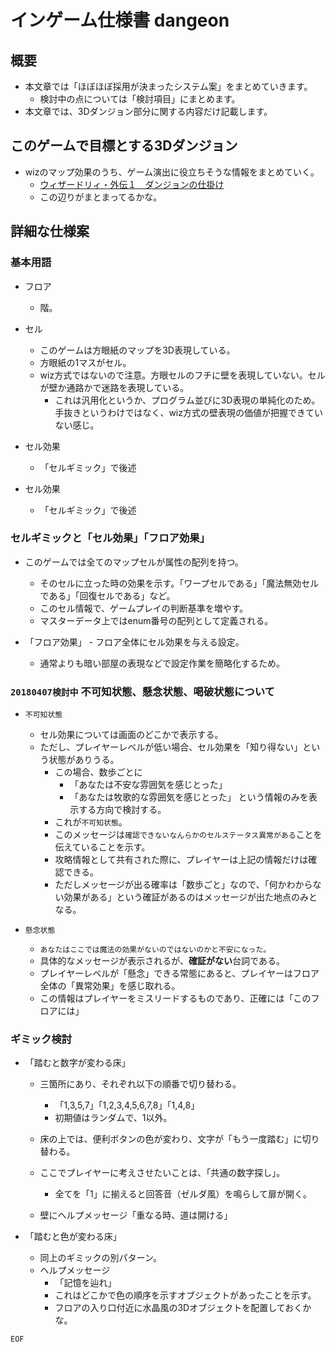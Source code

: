 # インゲーム仕様書 dangeon

## 概要

- 本文章では「ほぼほぼ採用が決まったシステム案」をまとめていきます。
	- 検討中の点については「検討項目」にまとめます。
- 本文章では、3Dダンジョン部分に関する内容だけ記載します。


## このゲームで目標とする3Dダンジョン

- wizのマップ効果のうち、ゲーム演出に役立ちそうな情報をまとめていく。
	- [ウィザードリィ・外伝１　ダンジョンの仕掛け](http://outdoor.geocities.jp/twnfh640/wizgaiden1.trap.html)
	- この辺りがまとまってるかな。



## 詳細な仕様案

### 基本用語

- フロア
	- 階。

- セル
	- このゲームは方眼紙のマップを3D表現している。
	- 方眼紙の1マスがセル。
	- wiz方式ではないので注意。方眼セルのフチに壁を表現していない。セルが壁か通路かで迷路を表現している。
		- これは汎用化というか、プログラム並びに3D表現の単純化のため。手抜きというわけではなく、wiz方式の壁表現の価値が把握できていない感じ。


- セル効果
	- 「セルギミック」で後述

- セル効果
	- 「セルギミック」で後述


### セルギミックと「セル効果」「フロア効果」

- このゲームでは全てのマップセルが属性の配列を持つ。
	- そのセルに立った時の効果を示す。「ワープセルである」「魔法無効セルである」「回復セルである」など。
	- このセル情報で、ゲームプレイの判断基準を増やす。
	- マスターデータ上ではenum番号の配列として定義される。

- 「フロア効果」 - フロア全体にセル効果を与える設定。
	- 通常よりも暗い部屋の表現などで設定作業を簡略化するため。


### `20180407検討中` 不可知状態、懸念状態、喝破状態について

- `不可知状態`
	- セル効果については画面のどこかで表示する。
	- ただし、プレイヤーレベルが低い場合、セル効果を「知り得ない」という状態がありうる。
		- この場合、数歩ごとに
			- 「あなたは不安な雰囲気を感じとった」
			- 「あなたは牧歌的な雰囲気を感じとった」
			という情報のみを表示する方向で検討する。
		- これが`不可知状態`。
		- このメッセージは`確認できないなんらかのセルステータス異常がある`ことを伝えていることを示す。
		- 攻略情報として共有された際に、プレイヤーは上記の情報だけは確認できる。
		- ただしメッセージが出る確率は「数歩ごと」なので、「何かわからない効果がある」という確証があるのはメッセージが出た地点のみとなる。

- `懸念状態`
	- `あなたはここでは魔法の効果がないのではないのかと不安になった。`
	- 具体的なメッセージが表示されるが、**確証がない**台詞である。
	- プレイヤーレベルが「懸念」できる常態にあると、プレイヤーはフロア全体の「異常効果」を感じ取れる。
	- この情報はプレイヤーをミスリードするものであり、正確には「このフロアには」


### ギミック検討

- 「踏むと数字が変わる床」

	- 三箇所にあり、それぞれ以下の順番で切り替わる。
		- 「1,3,5,7」「1,2,3,4,5,6,7,8」「1,4,8」
		- 初期値はランダムで、1以外。

	- 床の上では、便利ボタンの色が変わり、文字が「もう一度踏む」に切り替わる。

	- ここでプレイヤーに考えさせたいことは、「共通の数字探し」。
		- 全てを「1」に揃えると回答音（ゼルダ風）を鳴らして扉が開く。

	- 壁にヘルプメッセージ「重なる時、道は開ける」


- 「踏むと色が変わる床」
	- 同上のギミックの別パターン。
	- ヘルプメッセージ
		- 「記憶を辿れ」
		- これはどこかで色の順序を示すオブジェクトがあったことを示す。
		- フロアの入り口付近に水晶風の3Dオブジェクトを配置しておくかな。


`EOF`